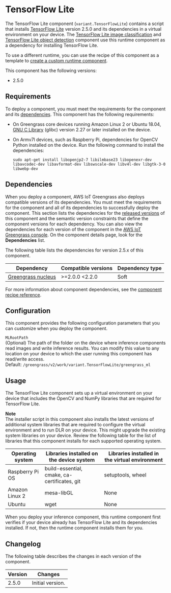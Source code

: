 # TensorFlow Lite<a name="tensorflow-lite-component"></a>

The TensorFlow Lite component \(`variant.TensorFlowLite`\) contains a script that installs [TensorFlow Lite](https://www.tensorflow.org/lite) version 2\.5\.0 and its dependencies in a virtual environment on your device\. The [TensorFlow Lite image classification](tensorflow-lite-image-classification-component.md) and [TensorFlow Lite object detection](tensorflow-lite-object-detection-component.md) component use this runtime component as a dependency for installing TensorFlow Lite\. 

To use a different runtime, you can use the recipe of this component as a template to [create a custom runtime component](ml-customization.md)\. 

This component has the following versions:
+ 2\.5\.0

## Requirements<a name="tensorflow-lite-component-requirements"></a>

To deploy a component, you must meet the requirements for the component and its [dependencies](#tensorflow-lite-component-dependencies)\. This component has the following requirements:<a name="ml-component-requirements"></a>
+ <a name="ml-req-glibc"></a>On Greengrass core devices running Amazon Linux 2 or Ubuntu 18\.04, [GNU C Library](https://www.gnu.org/software/libc/) \(glibc\) version 2\.27 or later installed on the device\.
+ On Armv7l devices, such as Raspberry Pi, dependencies for OpenCV Python installed on the device\. Run the following command to install the dependencies: 

  ```
  sudo apt-get install libopenjp2-7 libilmbase23 libopenexr-dev libavcodec-dev libavformat-dev libswscale-dev libv4l-dev libgtk-3-0 libwebp-dev
  ```

## Dependencies<a name="tensorflow-lite-component-dependencies"></a>

When you deploy a component, AWS IoT Greengrass also deploys compatible versions of its dependencies\. You must meet the requirements for the component and all of its dependencies to successfully deploy the component\. This section lists the dependencies for the [released versions](#tensorflow-lite-component-changelog) of this component and the semantic version constraints that define the component versions for each dependency\. You can also view the dependencies for each version of the component in the [AWS IoT Greengrass console](https://console.aws.amazon.com/greengrass)\. On the component details page, look for the **Dependencies** list\.

The following table lists the dependencies for version 2\.5\.x of this component\.


| Dependency | Compatible versions | Dependency type | 
| --- | --- | --- | 
| [Greengrass nucleus](greengrass-nucleus-component.md) | >=2\.0\.0 <2\.2\.0 | Soft | 

For more information about component dependencies, see the [component recipe reference](component-recipe-reference.md#recipe-reference-component-dependencies)\.

## Configuration<a name="tensorflow-lite-component-config"></a>

This component provides the following configuration parameters that you can customize when you deploy the component\.

`MLRootPath`  
<a name="ml-config-mlrootpath-desc"></a>\(Optional\) The path of the folder on the device where inference components read images and write inference results\. You can modify this value to any location on your device to which the user running this component has read/write access\.  
Default: `/greengrass/v2/work/variant.TensorFlowLite/greengrass_ml`

## Usage<a name="tensorflow-lite-component-usage"></a>

The TensorFlow Lite component sets up a virtual environment on your device that includes the OpenCV and NumPy libraries that are required for TensorFlow Lite\. 

**Note**  
The installer script in this component also installs the latest versions of additional system libraries that are required to configure the virtual environment and to run DLR on your device\. This might upgrade the existing system libraries on your device\. Review the following table for the list of libraries that this component installs for each supported operating system\.


| Operating system | Libraries installed on the device system | Libraries installed in the virtual environment | 
| --- | --- | --- | 
| Raspberry Pi OS | build\-essential, cmake, ca\-certificates, git | setuptools, wheel | 
| Amazon Linux 2 | mesa\-libGL | None | 
| Ubuntu | wget | None | 

When you deploy your inference component, this runtime component first verifies if your device already has TensorFlow Lite and its dependencies installed\. If not, then the runtime component installs them for you\. 

## Changelog<a name="tensorflow-lite-component-changelog"></a>

The following table describes the changes in each version of the component\.


|  Version  |  Changes  | 
| --- | --- | 
|  2\.5\.0  |  Initial version\.  | 